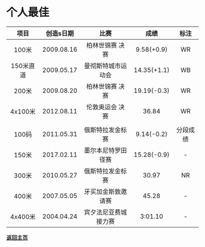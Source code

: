 # 个人最佳

|   项目    | 创造s日期  |         比赛         |    成绩     |   标注   |
| :-------: | :--------: | :------------------: | :---------: | :------: |
|   100米   | 2009.08.16 |   柏林世锦赛 决赛    | 9.58(+0.9)  |    WR    |
| 150米直道 | 2009.05.17 |  曼彻斯特城市运动会  | 14.35(+1.1) |    WB    |
|   200米   | 2009.08.20 |   柏林世锦赛 决赛    | 19.19(-0.3) |    WR    |
|  4x100米  | 2012.08.11 |   伦敦奥运会 决赛    |    36.84    |    WR    |
|           |            |                      |             |          |
|   100码   | 2011.05.31 |   俄斯特拉发金标赛   | 9.14(-0.2)  | 分段成绩 |
|   150米   | 2017.02.11 |  墨尔本尼特罗田径赛  | 15.28(-0.9) |    -     |
|   300米   | 2010.05.27 |   俄斯特拉发金标赛   |    30.97    |    NR    |
|   400米   | 2007.05.05 |  牙买加金斯敦邀请赛  |    45.28    |    -     |
|  4x400米  | 2004.04.24 | 宾夕法尼亚费城接力赛 |   3:01.10   |    -     |

**[返回主页](./Profile.md)**
